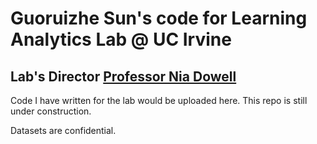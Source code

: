 # Guoruizhe Sun's code for Learning Analytics Lab @ UC Irvine

## Lab's Director [Professor Nia Dowell](http://niadowell.com/)

Code I have written for the lab would be uploaded here. This repo is still under construction.

Datasets are confidential.

